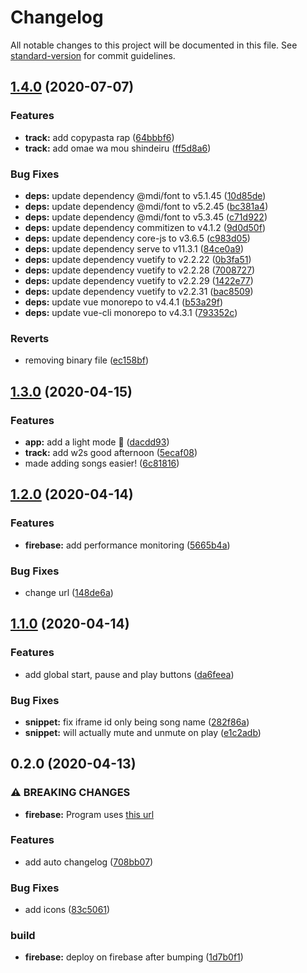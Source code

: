 # Changelog

All notable changes to this project will be documented in this file. See [standard-version](https://github.com/conventional-changelog/standard-version) for commit guidelines.

## [1.4.0](https://www.github.com/Jabster28/meme-soundboard/compare/v1.3.0...v1.4.0) (2020-07-07)


### Features

* **track:** add copypasta rap ([64bbbf6](https://www.github.com/Jabster28/meme-soundboard/commit/64bbbf61002c323ae6ba7b5e6ebecca7b690e282))
* **track:** add omae wa mou shindeiru ([ff5d8a6](https://www.github.com/Jabster28/meme-soundboard/commit/ff5d8a6856907e84aa63546424d53a8af884bb8e))


### Bug Fixes

* **deps:** update dependency @mdi/font to v5.1.45 ([10d85de](https://www.github.com/Jabster28/meme-soundboard/commit/10d85dea03d09b083bf182149bf03b889d4f9f29))
* **deps:** update dependency @mdi/font to v5.2.45 ([bc381a4](https://www.github.com/Jabster28/meme-soundboard/commit/bc381a4e875d50554fe122ec21f33262cca972a0))
* **deps:** update dependency @mdi/font to v5.3.45 ([c71d922](https://www.github.com/Jabster28/meme-soundboard/commit/c71d92292446683169f64893c79a55d5637ebab5))
* **deps:** update dependency commitizen to v4.1.2 ([9d0d50f](https://www.github.com/Jabster28/meme-soundboard/commit/9d0d50fb7eaabf3fa64fe6f6e68166ed140a65d8))
* **deps:** update dependency core-js to v3.6.5 ([c983d05](https://www.github.com/Jabster28/meme-soundboard/commit/c983d05cf113be1d8d567d53e49135a7b0f6ee6d))
* **deps:** update dependency serve to v11.3.1 ([84ce0a9](https://www.github.com/Jabster28/meme-soundboard/commit/84ce0a98f4fccf6cf37e7b3d9d84f01a75e49746))
* **deps:** update dependency vuetify to v2.2.22 ([0b3fa51](https://www.github.com/Jabster28/meme-soundboard/commit/0b3fa51f6012f94ad8c7147edf5156bba765f22d))
* **deps:** update dependency vuetify to v2.2.28 ([7008727](https://www.github.com/Jabster28/meme-soundboard/commit/700872798faef8520738ffc43f8884000f0a5c6e))
* **deps:** update dependency vuetify to v2.2.29 ([1422e77](https://www.github.com/Jabster28/meme-soundboard/commit/1422e77855ac74bafa08113565f0626e31e2a532))
* **deps:** update dependency vuetify to v2.2.31 ([bac8509](https://www.github.com/Jabster28/meme-soundboard/commit/bac8509209538550b8724cd20bf48584510ea85b))
* **deps:** update vue monorepo to v4.4.1 ([b53a29f](https://www.github.com/Jabster28/meme-soundboard/commit/b53a29f7ef9c96001775c885d0c70052633a1664))
* **deps:** update vue-cli monorepo to v4.3.1 ([793352c](https://www.github.com/Jabster28/meme-soundboard/commit/793352c021b638cef6847b62cc4c5ec28ca2ed2b))


### Reverts

* removing binary file ([ec158bf](https://www.github.com/Jabster28/meme-soundboard/commit/ec158bf2dc495d5653d527ca2c455417874499da))

## [1.3.0](https://github.com/Jabster28/meme-soundboard/compare/v1.2.0...v1.3.0) (2020-04-15)


### Features

* **app:** add a light mode 🎉 ([dacdd93](https://github.com/Jabster28/meme-soundboard/commit/dacdd93f75281d0dbede1654638d1ca76649fa41))
* **track:** add w2s good afternoon ([5ecaf08](https://github.com/Jabster28/meme-soundboard/commit/5ecaf08ee478ff0d0efc54bd3d245993eee59eb3))
* made adding songs easier! ([6c81816](https://github.com/Jabster28/meme-soundboard/commit/6c81816a40c8b0153fbb55bf84bcc082f29a3c47))

## [1.2.0](https://github.com/Jabster28/meme-soundboard/compare/v1.1.0...v1.2.0) (2020-04-14)


### Features

* **firebase:** add performance monitoring ([5665b4a](https://github.com/Jabster28/meme-soundboard/commit/5665b4ae57f969812aa840ecca22bbf11e58851d))


### Bug Fixes

* change url ([148de6a](https://github.com/Jabster28/meme-soundboard/commit/148de6a29173441e50e0a5fd01e46d443323ed96))

## [1.1.0](https://github.com/Jabster28/meme-soundboard/compare/v0.2.0...v1.1.0) (2020-04-14)


### Features

* add global start, pause and play buttons  ([da6feea](https://github.com/Jabster28/meme-soundboard/commit/da6feead40f56d55cac8f166681cbc679848f612))


### Bug Fixes

* **snippet:** fix iframe id only being song name ([282f86a](https://github.com/Jabster28/meme-soundboard/commit/282f86a0674e2f81009036ff3984bfe95afb7837))
* **snippet:** will actually mute and unmute on play ([e1c2adb](https://github.com/Jabster28/meme-soundboard/commit/e1c2adbd1abaf0f9535f1b388558c06ea2aecf9a))

## 0.2.0 (2020-04-13)


### ⚠ BREAKING CHANGES

* **firebase:** Program uses [this url](https://the-meme-soundboard.web.app/)

### Features

* add auto changelog ([708bb07](https://github.com/Jabster28/meme-soundboard/commit/708bb070f0cf7c3f19ef4c54689f15692d17680c))


### Bug Fixes

* add icons ([83c5061](https://github.com/Jabster28/meme-soundboard/commit/83c506193c4177b74a11914ff527ccd742276e1d))


### build

* **firebase:** deploy on firebase after bumping ([1d7b0f1](https://github.com/Jabster28/meme-soundboard/commit/1d7b0f1395cb15e5bd1158955e4c05c662ea0bbf))
